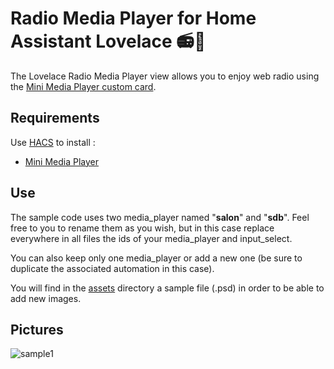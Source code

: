 # Radio Media Player for Home Assistant Lovelace 📻🕺

The Lovelace Radio Media Player view allows you to enjoy web radio using the [Mini Media Player custom card](https://github.com/kalkih/mini-media-player).

## Requirements

Use [HACS](https://github.com/hacs/integration) to install :
- [Mini Media Player](https://github.com/kalkih/mini-media-player)

## Use

The sample code uses two media_player named "**salon**" and "**sdb**". Feel free to you to rename them as you wish, but in this case replace everywhere in all files the ids of your media_player and input_select. 

You can also keep only one media_player or add a new one (be sure to duplicate the associated automation in this case).

You will find in the [assets](https://github.com/Bastiencc/radio-media-player/tree/master/assets) directory a sample file (.psd) in order to be able to add new images.

## Pictures

![sample1](https://i.ibb.co/vjWtXQk/radio-media-player.jpg)
